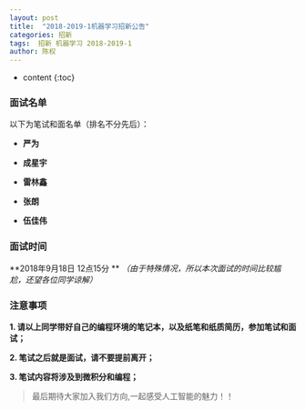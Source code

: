 ```yaml
---
layout: post
title:  "2018-2019-1机器学习招新公告"
categories: 招新
tags:  招新 机器学习 2018-2019-1
author: 陈权
---
```


* content
{:toc}
### 面试名单

以下为笔试和面名单（排名不分先后）：

- **严为**

- **成星宇** 

- **雷林鑫** 

- **张朗**

- **伍佳伟**

### 面试时间

**2018年9月18日 12点15分 **  *（由于特殊情况，所以本次面试的时间比较尴尬，还望各位同学谅解）*

### 注意事项

**1. 请以上同学带好自己的编程环境的笔记本，以及纸笔和纸质简历，参加笔试和面试；**

**2. 笔试之后就是面试，请不要提前离开；**

**3. 笔试内容将涉及到微积分和编程；**

>  最后期待大家加入我们方向,一起感受人工智能的魅力！！

